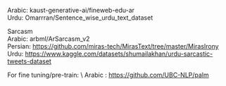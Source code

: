 Arabic: kaust-generative-ai/fineweb-edu-ar   
Urdu: Omarrran/Sentence_wise_urdu_text_dataset   

Sarcasm   
Arabic: arbml/ArSarcasm_v2   
Persian: https://github.com/miras-tech/MirasText/tree/master/MirasIrony   
Urdu: https://www.kaggle.com/datasets/shumailakhan/urdu-sarcastic-tweets-dataset

For fine tuning/pre-train: \\
Arabic : https://github.com/UBC-NLP/palm
